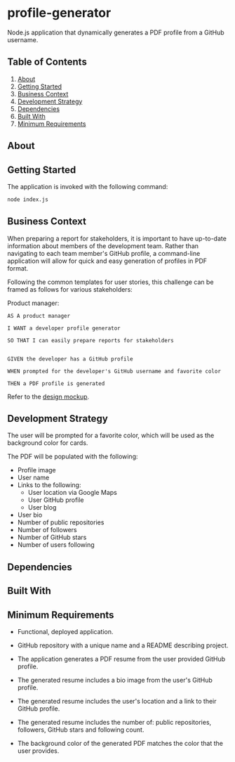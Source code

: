 # profile-generator

Node.js application that dynamically generates a PDF profile from a GitHub username.

## Table of Contents

1. [About](#about)
1. [Getting Started](#getting-started) 
1. [Business Context](#business-context)
1. [Development Strategy](#development-strategy)
1. [Dependencies](#dependencies)
1. [Built With](#built-with)
1. [Minimum Requirements](#minimum-requirements)
<!-- 1. [Directions For Future Deveopment](#directions-for-future-development)
1. [University of Toronto Full-Stack Web Developer Bootcamp Project #1 Details](#)
  1. [Application Requirements](#application-requirements)
  1. [Presentation Requirements](#presentation-requirements) -->

## About

## Getting Started

The application is invoked with the following command:

```sh
node index.js
```

## Business Context

When preparing a report for stakeholders, it is important to have up-to-date information about members of the development team. Rather than navigating to each team member's GitHub profile, a command-line application will allow for quick and easy generation of profiles in PDF format.

Following the common templates for user stories, this challenge can be framed as follows for various stakeholders:

Product manager:

```
AS A product manager

I WANT a developer profile generator

SO THAT I can easily prepare reports for stakeholders


GIVEN the developer has a GitHub profile

WHEN prompted for the developer's GitHub username and favorite color

THEN a PDF profile is generated
```

Refer to the [design mockup](./Assets/09-NodeJS-homework-demo.pdf).

## Development Strategy

The user will be prompted for a favorite color, which will be used as the background color for cards.

The PDF will be populated with the following:

* Profile image
* User name
* Links to the following:
  * User location via Google Maps
  * User GitHub profile
  * User blog
* User bio
* Number of public repositories
* Number of followers
* Number of GitHub stars
* Number of users following

## Dependencies

## Built With


## Minimum Requirements

* Functional, deployed application.

* GitHub repository with a unique name and a README describing project.

* The application generates a PDF resume from the user provided GitHub profile.

* The generated resume includes a bio image from the user's GitHub profile.

* The generated resume includes the user's location and a link to their GitHub profile.

* The generated resume includes the number of: public repositories, followers, GitHub stars and following count.

* The background color of the generated PDF matches the color that the user provides.





